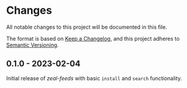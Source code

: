 # Changes

All notable changes to this project will be documented in this file.

The format is based on [Keep a Changelog](https://keepachangelog.com/en/1.0.0/),
and this project adheres to [Semantic Versioning](https://semver.org/spec/v2.0.0.html).

<!--
Categories:

### Added
### Changed
### Deprecated
### Removed
### Fixed
### Security
-->

## 0.1.0 - 2023-02-04

Initial release of *zeal-feeds* with basic `install` and `search` functionality.
